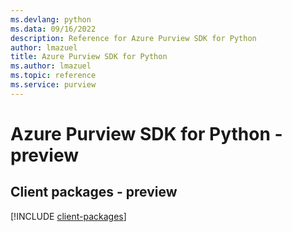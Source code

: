 ```yaml
---
ms.devlang: python
ms.data: 09/16/2022
description: Reference for Azure Purview SDK for Python
author: lmazuel
title: Azure Purview SDK for Python
ms.author: lmazuel
ms.topic: reference
ms.service: purview
---
```

# Azure Purview SDK for Python - preview

## Client packages - preview
[!INCLUDE [client-packages](purview-client-index.md)]